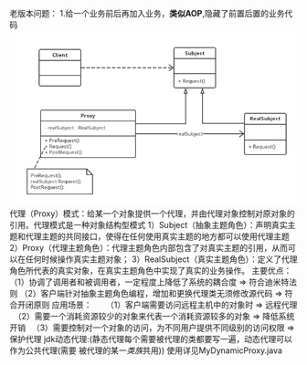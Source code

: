 老版本问题：
1.给一个业务前后再加入业务，**类似AOP**,隐藏了前置后置的业务代码
![uml](model.png)
代理（Proxy）模式：给某一个对象提供一个代理，并由代理对象控制对原对象的引用。代理模式是一种对象结构型模式
1）Subject（抽象主题角色）：声明真实主题和代理主题的共同接口，使得在任何使用真实主题的地方都可以使用代理主题
2）Proxy（代理主题角色）：代理主题角色内部包含了对真实主题的引用，从而可以在任何时候操作真实主题对象；
3）RealSubject（真实主题角色）：定义了代理角色所代表的真实对象，在真实主题角色中实现了真实的业务操作。
主要优点：
  （1）协调了调用者和被调用者，一定程度上降低了系统的耦合度 => 符合迪米特法则
  （2）客户端针对抽象主题角色编程，增加和更换代理类无须修改源代码 => 符合开闭原则
应用场景：
　　（1）客户端需要访问远程主机中的对象时 => 远程代理
  　（2）需要一个消耗资源较少的对象来代表一个消耗资源较多的对象 => 降低系统开销
  　（3）需要控制对一个对象的访问，为不同用户提供不同级别的访问权限 => 保护代理
jdk动态代理:(静态代理每个需要被代理的类都要写一遍，动态代理可以作为公共代理(需要
被代理的某一*类族*共用))
使用详见MyDynamicProxy.java
